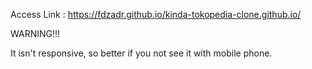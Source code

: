 Access Link :  https://fdzadr.github.io/kinda-tokopedia-clone.github.io/


WARNING!!!

It isn't responsive, so better if you not see it with mobile phone.
